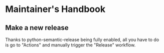 # Maintainer's Handbook
## Make a new release

Thanks to python-semantic-release being fully enabled, all you have to do is go to "Actions" and manually trigger the "Release" workflow.
